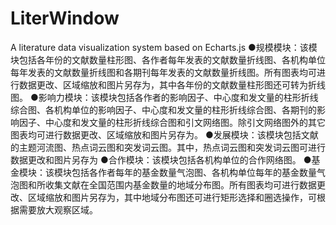 # LiterWindow
A literature data visualization system based on Echarts.js
●规模模块：该模块包括各年份的文献数量柱形图、各作者每年发表的文献数量折线图、各机构单位每年发表的文献数量折线图和各期刊每年发表的文献数量折线图。所有图表均可进行数据更改、区域缩放和图片另存为，其中各年份的文献数量柱形图还可转为折线图。
●影响力模块：该模块包括各作者的影响因子、中心度和发文量的柱形折线综合图、各机构单位的影响因子、中心度和发文量的柱形折线综合图、各期刊的影响因子、中心度和发文量的柱形折线综合图和引文网络图。除引文网络图外的其它图表均可进行数据更改、区域缩放和图片另存为。
●发展模块：该模块包括文献的主题河流图、热点词云图和突发词云图。其中，热点词云图和突发词云图可进行数据更改和图片另存为
●合作模块：该模块包括各机构单位的合作网络图。
●基金模块：该模块包括各作者每年的基金数量气泡图、各机构单位每年的基金数量气泡图和所收集文献在全国范围内基金数量的地域分布图。所有图表均可进行数据更改、区域缩放和图片另存为，其中地域分布图还可进行矩形选择和圈选操作，可根据需要放大观察区域。
